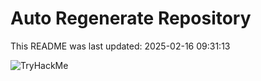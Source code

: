 # Auto Regenerate Repository

This README was last updated: 2025-02-16 09:31:13

 ![TryHackMe](https://tryhackme.com/badge/533634)